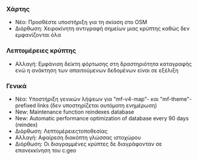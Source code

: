 
### Χάρτης
- Νέο: Προσθέστε υποστήριξη για τη σκίαση στο OSM
- Διόρθωση: Χειροκίνητη αντιγραφή σημείων μιας κρύπτης καθώς δεν εμφανίζονται όλα

### Λεπτομέρειες κρύπτης
- Αλλαγή: Εμφάνιση δείκτη φόρτωσης στη δραστηριότητα καταγραφής ενώ η ανάκτηση των απαιτούμενων δεδομένων είναι σε εξέλιξη

### Γενικά
- Νέα: Υποστήριξη γενικών λήψεων για "mf-v4-map"- και "mf-theme"-prefixed links (δεν υποστηρίζεται αυτόματη ενημέρωση)
- New: Maintenance function reindexes database
- New: Automatic performance optimization of database every 90 days (reindex)
- Διόρθωση: Λεπτομέρειεςτοποθεσίας
- Αλλαγή: Αφαίρεση διακόπτη γλώσσας ιστοχώρου
- Διόρθωση: Οι διαγραμμένες κρύπτες δε διαγράφονταν σε επανεκκίνηση του c:geo
